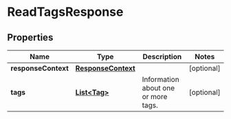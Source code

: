 

# ReadTagsResponse


## Properties

| Name | Type | Description | Notes |
|------------ | ------------- | ------------- | -------------|
|**responseContext** | [**ResponseContext**](ResponseContext.md) |  |  [optional] |
|**tags** | [**List&lt;Tag&gt;**](Tag.md) | Information about one or more tags. |  [optional] |



